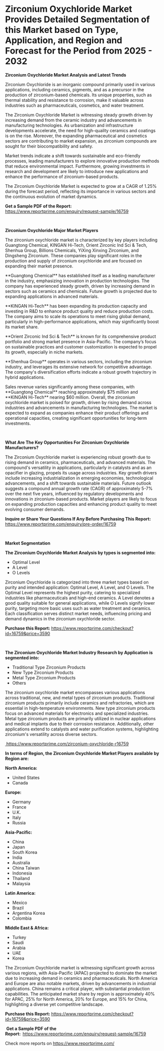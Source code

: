 <p><h1>Zirconium Oxychloride Market Provides Detailed Segmentation of this Market based on Type, Application, and Region and Forecast for the Period from 2025 - 2032</h1></p><p><strong>Zirconium Oxychloride Market Analysis and Latest Trends</strong></p>
<p><p>Zirconium Oxychloride is an inorganic compound primarily used in various applications, including ceramics, pigments, and as a precursor in the production of zirconium-based chemicals. Its unique properties, such as thermal stability and resistance to corrosion, make it valuable across industries such as pharmaceuticals, cosmetics, and water treatment.</p><p>The Zirconium Oxychloride Market is witnessing steady growth driven by increasing demand from the ceramic industry and advancements in manufacturing technologies. As urbanization and infrastructure developments accelerate, the need for high-quality ceramics and coatings is on the rise. Moreover, the expanding pharmaceutical and cosmetics sectors are contributing to market expansion, as zirconium compounds are sought for their biocompatibility and safety.</p><p>Market trends indicate a shift towards sustainable and eco-friendly processes, leading manufacturers to explore innovative production methods that reduce environmental impact. Furthermore, growing investments in research and development are likely to introduce new applications and enhance the performance of zirconium-based products.</p><p>The Zirconium Oxychloride Market is expected to grow at a CAGR of 1.25% during the forecast period, reflecting its importance in various sectors and the continuous evolution of market dynamics.</p></p>
<p><strong>Get a Sample PDF of the Report:&nbsp;</strong> <a href="https://www.reportprime.com/enquiry/request-sample/16759?utm_campaign=2459&utm_medium=2&utm_source=Github&utm_content=ia&utm_term=18032025&utm_id=zirconium-oxychloride">https://www.reportprime.com/enquiry/request-sample/16759</a></p>
<p>&nbsp;</p>
<p><strong>Zirconium Oxychloride Major Market Players</strong></p>
<p><p>The zirconium oxychloride market is characterized by key players including Guangtong Chemical, KINGAN Hi-Tech, Orient Zirconic Ind Sci & Tech, Shenhua Group, Billions Chemicals, YiXing Xinxing Zirconium, and Dingsheng Zirconium. These companies play significant roles in the production and supply of zirconium oxychloride and are focused on expanding their market presence.</p><p>**Guangtong Chemical** has established itself as a leading manufacturer in the industry, emphasizing innovation in production technologies. The company has experienced steady growth, driven by increasing demand in sectors such as ceramics and chemicals. Future growth is projected due to expanding applications in advanced materials.</p><p>**KINGAN Hi-Tech** has been expanding its production capacity and investing in R&D to enhance product quality and reduce production costs. The company aims to scale its operations to meet rising global demand, particularly in high-performance applications, which may significantly boost its market share.</p><p>**Orient Zirconic Ind Sci & Tech** is known for its comprehensive product portfolio and strong market presence in Asia-Pacific. The company’s focus on sustainable practices and customer customization is expected to propel its growth, especially in niche markets.</p><p>**Shenhua Group** operates in various sectors, including the zirconium industry, and leverages its extensive network for competitive advantage. The company's diversification efforts indicate a robust growth trajectory in hybrid applications.</p><p>Sales revenue varies significantly among these companies, with **Guangtong Chemical** reaching approximately $75 million and **KINGAN Hi-Tech** nearing $60 million. Overall, the zirconium oxychloride market is poised for growth, driven by rising demand across industries and advancements in manufacturing technologies. The market is expected to expand as companies enhance their product offerings and operational capacities, creating significant opportunities for long-term investments.</p></p>
<p>&nbsp;</p>
<p><strong>What Are The Key Opportunities For Zirconium Oxychloride Manufacturers?</strong></p>
<p><p>The Zirconium Oxychloride market is experiencing robust growth due to rising demand in ceramics, pharmaceuticals, and advanced materials. The compound's versatility in applications, particularly in catalysts and as an opacifier in glazing, propels its usage across industries. Key growth drivers include increasing industrialization in emerging economies, technological advancements, and a shift towards sustainable materials. Future outlook suggests a compound annual growth rate (CAGR) of approximately 5-7% over the next five years, influenced by regulatory developments and innovations in zirconium-based products. Market players are likely to focus on expanding production capacities and enhancing product quality to meet evolving consumer demands.</p></p>
<p><strong>Inquire or Share Your Questions If Any Before Purchasing This Report:</strong> <a href="https://www.reportprime.com/enquiry/pre-order/16759?utm_campaign=2459&utm_medium=2&utm_source=Github&utm_content=ia&utm_term=18032025&utm_id=zirconium-oxychloride">https://www.reportprime.com/enquiry/pre-order/16759</a></p>
<p>&nbsp;</p>
<p><strong>Market Segmentation</strong></p>
<p><strong>The Zirconium Oxychloride Market Analysis by types is segmented into:</strong></p>
<p><ul><li>Optimal Level</li><li>A Level</li><li>O Levels</li></ul></p>
<p><p>Zirconium Oxychloride is categorized into three market types based on purity and intended application: Optimal Level, A Level, and O Levels. The Optimal Level represents the highest purity, catering to specialized industries like pharmaceuticals and high-end ceramics. A Level denotes a good quality suitable for general applications, while O Levels signify lower purity, targeting more basic uses such as water treatment and ceramics. Each classification serves distinct market needs, influencing pricing and demand dynamics in the zirconium oxychloride sector.</p></p>
<p><strong>Purchase this Report:&nbsp;</strong><a href="https://www.reportprime.com/checkout?id=16759&price=3590&utm_campaign=2459&utm_medium=2&utm_source=Github&utm_content=ia&utm_term=18032025&utm_id=zirconium-oxychloride">https://www.reportprime.com/checkout?id=16759&price=3590</a></p>
<p>&nbsp;</p>
<p><strong>The Zirconium Oxychloride Market Industry Research by Application is segmented into:</strong></p>
<p><ul><li>Traditional Type Zirconium Products</li><li>New Type Zirconium Products</li><li>Metal Type Zirconium Products</li><li>Others</li></ul></p>
<p><p>The zirconium oxychloride market encompasses various applications across traditional, new, and metal types of zirconium products. Traditional zirconium products primarily include ceramics and refractories, which are essential in high-temperature environments. New type zirconium products focus on advanced materials for electronics and specialized industries. Metal type zirconium products are primarily utilized in nuclear applications and medical implants due to their corrosion resistance. Additionally, other applications extend to catalysts and water purification systems, highlighting zirconium's versatility across diverse sectors.</p></p>
<p><a href="https://www.reportprime.com/zirconium-oxychloride-r16759?utm_campaign=2459&utm_medium=2&utm_source=Github&utm_content=ia&utm_term=18032025&utm_id=zirconium-oxychloride">&nbsp;https://www.reportprime.com/zirconium-oxychloride-r16759</a></p>
<p><strong>In terms of Region, the Zirconium Oxychloride Market Players available by Region are:</strong></p>
<p>
    <p> <strong> North America: </strong>
        <ul>
            <li>United States</li>
            <li>Canada</li>
        </ul>
        </p> 
    <p> <strong> Europe: </strong>
        <ul>
            <li>Germany</li>
            <li>France</li>
            <li>U.K.</li>
            <li>Italy</li>
            <li>Russia</li>
        </ul>
        </p> 
    <p> <strong> Asia-Pacific: </strong>
        <ul>
            <li>China</li>
            <li>Japan</li>
            <li>South Korea</li>
            <li>India</li>
            <li>Australia</li>
            <li>China Taiwan</li>
            <li>Indonesia</li>
            <li>Thailand</li>
            <li>Malaysia</li>
        </ul>
        </p> 
    <p> <strong> Latin America: </strong>
        <ul>
            <li>Mexico</li>
            <li>Brazil</li>
            <li>Argentina Korea</li>
            <li>Colombia</li>
        </ul>
        </p> 
    <p> <strong> Middle East & Africa: </strong>
        <ul>
            <li>Turkey</li>
            <li>Saudi</li>
            <li>Arabia</li>
            <li>UAE</li>
            <li>Korea</li>
        </ul>
    </p>
    </p>
<p><p>The Zirconium Oxychloride market is witnessing significant growth across various regions, with Asia-Pacific (APAC) projected to dominate the market due to increasing demand in ceramics and pharmaceuticals. North America and Europe are also notable markets, driven by advancements in industrial applications. China remains a critical player, with substantial production capabilities. The anticipated market share by region is approximately 40% for APAC, 25% for North America, 20% for Europe, and 15% for China, highlighting a diverse yet competitive landscape.</p></p>
<p><strong>Purchase this Report: </strong><a href="https://www.reportprime.com/checkout?id=16759&price=3590&utm_campaign=2459&utm_medium=2&utm_source=Github&utm_content=ia&utm_term=18032025&utm_id=zirconium-oxychloride">https://www.reportprime.com/checkout?id=16759&price=3590</a></p>
<p>&nbsp;<strong>Get a Sample PDF of the Report:&nbsp;&nbsp;</strong><a href="https://www.reportprime.com/enquiry/request-sample/16759?utm_campaign=2459&utm_medium=2&utm_source=Github&utm_content=ia&utm_term=18032025&utm_id=zirconium-oxychloride">https://www.reportprime.com/enquiry/request-sample/16759</a></p>
<p><strong></strong></p>
<p>Check more reports on <a href="https://www.reportprime.com/?utm_campaign=2459&utm_medium=2&utm_source=Github&utm_content=ia&utm_term=18032025&utm_id=zirconium-oxychloride">https://www.reportprime.com/</a></p>